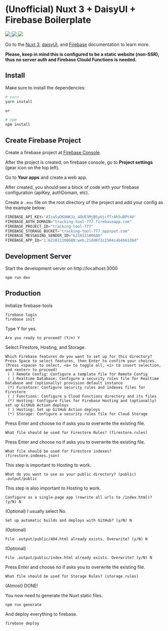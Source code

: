 # (Unofficial) Nuxt 3 + DaisyUI + Firebase Boilerplate


<a href="https://nuxtjs.org">
  <img src="https://firebasestorage.googleapis.com/v0/b/tracking-tool-777.appspot.com/o/assets%2Fnuxt.png?alt=media&token=6f34b34a-7d4e-41ce-a9c4-2733d31b8b2d">
</a>
<a href="https://daisyui.com">
  <img src="https://firebasestorage.googleapis.com/v0/b/tracking-tool-777.appspot.com/o/assets%2FdaisyUI.png?alt=media&token=453cf42f-9ff9-4a5c-9f28-3af49eefb854">
</a>
<a href="https://firebase.com">
  <img src="https://firebasestorage.googleapis.com/v0/b/tracking-tool-777.appspot.com/o/assets%2Ffirebase.png?alt=media&token=36a6b287-602f-459a-b657-cdaefc8854e6">
</a>

Go to the [Nuxt 3](https://nuxtjs.org/docs/get-started/installation), [daisyUI](https://daisyui.com/docs/install/), and [Firebase](https://firebase.google.com/docs) documentation to learn more.

**Please, keep in mind this is configured to be a static website (non-SSR), thus no server auth and Firebase Clould Functions is needed.**

## Install

Make sure to install the dependencies:

```bash
# yarn
yarn install

or

# npm
npm install
```

## Create Firebase Project

Create a firebase project at [Firebase Console](https://console.firebase.google.com/).

After the project is created, on firebase console, go to **Project settings** (gear icon on the top left).

Go to **Your apps** and create a web app.

After created, you should see a block of code with your firebase configuration (apiKey, authDomain, etc).

Create a `.env` file on the root directory of the project and add your config as the example below:

```javascript
FIREBASE_API_KEY='AIzaSyD6XHKJz_4OUE3MjBSyUjcfTrAh5uBPt4U'
FIREBASE_AUTH_DOMAIN="tracking-tool-777.firebaseapp.com"
FIREBASE_PROJECT_ID="tracking-tool-777"
FIREBASE_STORAGE_BUCKET="tracking-tool-777.appspot.com"
FIREBASE_MESSAGING_SENDER_ID="621011100680"
FIREBASE_APP_ID="1:621011100680:web:21dd6f2c1504c4b4b61dbd"
```

## Development Server

Start the development server on http://localhost:3000

```bash
npm run dev
```

## Production

Initialize firebase-tools
```
firebase login
firebase init
```

Type Y for yes.
```
Are you ready to proceed? (Y/n) Y
```

Select Firestore, Hosting, and Storage.
```
Which Firebase features do you want to set up for this directory? Press Space to select features, then Enter to confirm your choices. (Press <space> to select, <a> to toggle all, <i> to invert selection, and <enter> to proceed)
 ( ) Remote Config: Configure a template file for Remote Config
 ( ) Realtime Database: Configure a security rules file for Realtime Database and (optionally) provision default instance
 (*) Firestore: Configure security rules and indexes files for Firestore
 ( ) Functions: Configure a Cloud Functions directory and its files
 (*) Hosting: Configure files for Firebase Hosting and (optionally) set up GitHub Action deploys
 ( ) Hosting: Set up GitHub Action deploys
 (*) Storage: Configure a security rules file for Cloud Storage
```

Press Enter and choose no if asks you to overwrite the existing file.
```
What file should be used for Firestore Rules? (firestore.rules)
```

Press Enter and choose no if asks you to overwrite the existing file.
```
What file should be used for Firestore indexes? (firestore.indexes.json)
```

This step is important to Hosting to work.
```
What do you want to use as your public directory? (public) .output/public
```

This step is also important to Hosting to work.
```
Configure as a single-page app (rewrite all urls to /index.html)? (y/N) N
```

(Optional) I usually select No.
```
Set up automatic builds and deploys with GitHub? (y/N) N
```

(Optional)
```
File .output/public/404.html already exists. Overwrite? (y/N) N
```

(Optional)
```
File .output/public/index.html already exists. Overwrite? (y/N) N
```

Press Enter and choose no if asks you to overwrite the existing file.
```
What file should be used for Storage Rules? (storage.rules)
```

(Almost) DONE!

You now need to generate the Nuxt static files.
```
npm run generate
```

And deploy everything to firebase.
```
firebase deploy
```
